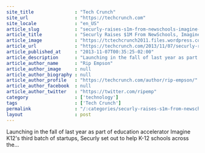 ```yaml
---
site_title               : "Tech Crunch"
site_url                 : "https://techcrunch.com"
site_locale              : "en_US"
article_slug             : "securly-raises-s1m-from-newschools-imagine-k12-founder-to-help-schools-protect-their-students-online"
article_title            : "Securly Raises $1M From NewSchools, Imagine K12 Founder To Help Schools Protect Their Students Online"
article_image            : "https://tctechcrunch2011.files.wordpress.com/2013/11/18cde0c1ac26251946e4bf92d9d3ff7b.png?w=250&h=250&crop=1"
article_url              : "https://techcrunch.com/2013/11/07/securly-raises-1m-from-newschools-imagine-k12-founder-to-help-schools-protect-their-students-online/"
article_published_at     : "2013-11-07T00:35:25-02:00"
article_description      : "Launching in the fall of last year as part of education accelerator Imagine K12's third batch of startups, Securly set out to help K-12 schools across the..."
article_author_name      : "Rip Empson"
article_author_image     : null
article_author_biography : null
article_author_profile   : "https://techcrunch.com/author/rip-empson/"
article_author_facebook  : null
article_author_twitter   : "https://twitter.com/ripemp"
category                 : ['technology']
tags                     : ['Tech Crunch']
permalink                : "/:categories/securly-raises-s1m-from-newschools-imagine-k12-founder-to-help-schools-protect-their-students-online/"
layout                   : post
---
```


Launching in the fall of last year as part of education accelerator Imagine K12's third batch of startups, Securly set out to help K-12 schools across the...
